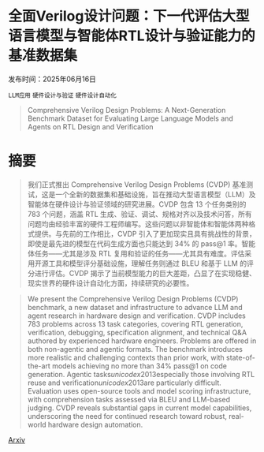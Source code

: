 # 全面Verilog设计问题：下一代评估大型语言模型与智能体RTL设计与验证能力的基准数据集

发布时间：2025年06月16日

`LLM应用` `硬件设计与验证` `硬件设计自动化`

> Comprehensive Verilog Design Problems: A Next-Generation Benchmark Dataset for Evaluating Large Language Models and Agents on RTL Design and Verification

# 摘要

> 我们正式推出 Comprehensive Verilog Design Problems (CVDP) 基准测试，这是一个全新的数据集和基础设施，旨在推动大型语言模型（LLM）及智能体在硬件设计与验证领域的研究进展。CVDP 包含 13 个任务类别的 783 个问题，涵盖 RTL 生成、验证、调试、规格对齐以及技术问答，所有问题均由经验丰富的硬件工程师编写。这些问题以非智能体和智能体两种格式提供。与先前的工作相比，CVDP 引入了更加现实且具有挑战性的背景，即使是最先进的模型在代码生成方面也只能达到 34% 的 pass@1 率。智能体任务——尤其是涉及 RTL 复用和验证的任务——尤其具有难度。评估采用开源工具和模型评分基础设施，理解任务则通过 BLEU 和基于 LLM 的评分进行评估。CVDP 揭示了当前模型能力的巨大差距，凸显了在实现稳健、现实世界的硬件设计自动化方面，持续研究的必要性。

> We present the Comprehensive Verilog Design Problems (CVDP) benchmark, a new dataset and infrastructure to advance LLM and agent research in hardware design and verification. CVDP includes 783 problems across 13 task categories, covering RTL generation, verification, debugging, specification alignment, and technical Q&A authored by experienced hardware engineers. Problems are offered in both non-agentic and agentic formats. The benchmark introduces more realistic and challenging contexts than prior work, with state-of-the-art models achieving no more than 34% pass@1 on code generation. Agentic tasks$unicode{x2013}$especially those involving RTL reuse and verification$unicode{x2013}$are particularly difficult. Evaluation uses open-source tools and model scoring infrastructure, with comprehension tasks assessed via BLEU and LLM-based judging. CVDP reveals substantial gaps in current model capabilities, underscoring the need for continued research toward robust, real-world hardware design automation.

[Arxiv](https://arxiv.org/abs/2506.14074)
